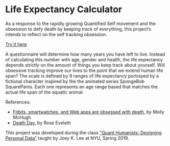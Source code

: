 # Life Expectancy Calculator

As a response to the rapidly growing Quantified Self movement and the obsession to defy death by keeping track of everything, this project’s intends to reflect on the self tracking obsession. 

[Try it here](https://karihigh.github.io/life-expectancy/)

A questionnaire will determine how many years you have left to live. Instead of calculating this number with age, gender and health, the life expectancy depends strictly on the amount of things you keep track about yourself. Will obsessive tracking improve our lives to the point that we extend human life span?
The scale is defined by 9 ranges of life expectancy portrayed by a fictional character inspired by the the animated series SpongeBob SquarePants. Each one represents an age range based that matches the actual life span of the aquatic animal.

References:
- [Fitbits, smartwatches, and Web apps are obsessed with death](https://www.dailydot.com/debug/new-technology-quantified-self-death/), by Molly McHugh
- [Death Day](https://www.vocativ.com/interactives/deathday/index.html), by Rose Eveleth

This project was developed during the class ["Quant Humanists: Designing Personal Data"](https://github.com/joeyklee/quant-humanists-2019) taught by Joey K. Lee at NYU, Spring 2019.
